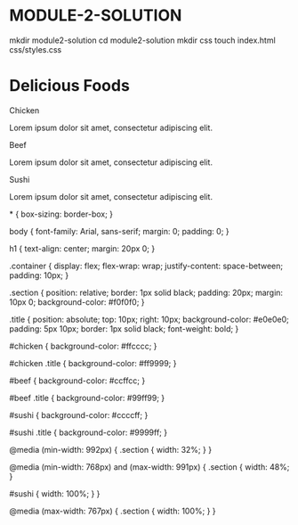 # MODULE-2-SOLUTION
mkdir module2-solution
cd module2-solution
mkdir css
touch index.html css/styles.css
<!DOCTYPE html>
<html lang="en">
<head>
  <meta charset="UTF-8">
  <meta name="viewport" content="width=device-width, initial-scale=1.0">
  <title>Responsive Layout</title>
  <link rel="stylesheet" href="css/styles.css">
</head>
<body>
  <h1>Delicious Foods</h1>
  <div class="container">
    <section class="section" id="chicken">
      <div class="title">Chicken</div>
      <p>Lorem ipsum dolor sit amet, consectetur adipiscing elit.</p>
    </section>
    <section class="section" id="beef">
      <div class="title">Beef</div>
      <p>Lorem ipsum dolor sit amet, consectetur adipiscing elit.</p>
    </section>
    <section class="section" id="sushi">
      <div class="title">Sushi</div>
      <p>Lorem ipsum dolor sit amet, consectetur adipiscing elit.</p>
    </section>
  </div>
</body>
</html>
* {
  box-sizing: border-box;
}

body {
  font-family: Arial, sans-serif;
  margin: 0;
  padding: 0;
}

h1 {
  text-align: center;
  margin: 20px 0;
}

.container {
  display: flex;
  flex-wrap: wrap;
  justify-content: space-between;
  padding: 10px;
}

.section {
  position: relative;
  border: 1px solid black;
  padding: 20px;
  margin: 10px 0;
  background-color: #f0f0f0;
}

.title {
  position: absolute;
  top: 10px;
  right: 10px;
  background-color: #e0e0e0;
  padding: 5px 10px;
  border: 1px solid black;
  font-weight: bold;
}

#chicken {
  background-color: #ffcccc;
}

#chicken .title {
  background-color: #ff9999;
}

#beef {
  background-color: #ccffcc;
}

#beef .title {
  background-color: #99ff99;
}

#sushi {
  background-color: #ccccff;
}

#sushi .title {
  background-color: #9999ff;
}

@media (min-width: 992px) {
  .section {
    width: 32%;
  }
}

@media (min-width: 768px) and (max-width: 991px) {
  .section {
    width: 48%;
  }
  
  #sushi {
    width: 100%;
  }
}

@media (max-width: 767px) {
  .section {
    width: 100%;
  }
}
